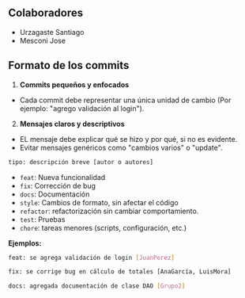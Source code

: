 ## Colaboradores

- Urzagaste Santiago
- Mesconi Jose

## Formato de los commits

1. **Commits pequeños y enfocados**
- Cada commit debe representar una única unidad de cambio (Por ejemplo: "agrego validación al login").
2. **Mensajes claros y descriptivos**
- EL mensaje debe explicar qué se hizo y por qué, si no es evidente.
- Evitar mensajes genéricos como "cambios varios" o "update".


````bash
tipo: descripción breve [autor o autores]
````

- `feat`: Nueva funcionalidad
- `fix`: Corrección de bug
- `docs`: Documentación
- `style`: Cambios de formato, sin afectar el código
- `refactor`: refactorización sin cambiar comportamiento.
- `test`: Pruebas
- `chore`: tareas menores (scripts, configuración, etc.)

**Ejemplos:**

````bash
feat: se agrega validación de login [JuanPerez]
````

````bash
fix: se corrige bug en cálculo de totales [AnaGarcía, LuisMora]
````

````bash
docs: agregada documentación de clase DAO [Grupo2]
````

